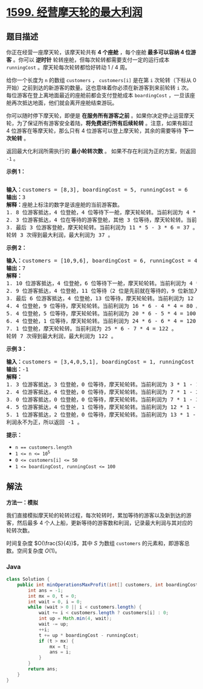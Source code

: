 # [1599. 经营摩天轮的最大利润](https://leetcode.cn/problems/maximum-profit-of-operating-a-centennial-wheel)

## 题目描述

<p>你正在经营一座摩天轮，该摩天轮共有 <strong>4 个座舱</strong> ，每个座舱<strong> 最多可以容纳 4 位游客</strong> 。你可以 <strong>逆时针</strong>&nbsp;轮转座舱，但每次轮转都需要支付一定的运行成本 <code>runningCost</code> 。摩天轮每次轮转都恰好转动 1 / 4 周。</p>

<p>给你一个长度为 <code>n</code> 的数组 <code>customers</code> ， <code>customers[i]</code> 是在第 <code>i</code> 次轮转（下标从 0 开始）之前到达的新游客的数量。这也意味着你必须在新游客到来前轮转 <code>i</code> 次。每位游客在登上离地面最近的座舱前都会支付登舱成本 <code>boardingCost</code> ，一旦该座舱再次抵达地面，他们就会离开座舱结束游玩。</p>

<p>你可以随时停下摩天轮，即便是 <strong>在服务所有游客之前</strong> 。如果你决定停止运营摩天轮，为了保证所有游客安全着陆，<strong>将免费进行</strong><strong>所有后续轮转</strong>&nbsp;。注意，如果有超过 4 位游客在等摩天轮，那么只有 4 位游客可以登上摩天轮，其余的需要等待 <strong>下一次轮转</strong> 。</p>

<p>返回最大化利润所需执行的 <strong>最小轮转次数</strong> 。 如果不存在利润为正的方案，则返回 <code>-1</code> 。</p>

<p><strong>示例 1：</strong></p>

<p><img alt="" src="https://fastly.jsdelivr.net/gh/doocs/leetcode@main/solution/1500-1599/1599.Maximum%20Profit%20of%20Operating%20a%20Centennial%20Wheel/images/wheeldiagram12.png" /></p>

<pre>
<strong>输入：</strong>customers = [8,3], boardingCost = 5, runningCost = 6
<strong>输出：</strong>3
<strong>解释：</strong>座舱上标注的数字是该座舱的当前游客数。
1. 8 位游客抵达，4 位登舱，4 位等待下一舱，摩天轮轮转。当前利润为 4 * 5 - 1 * 6 = 14 。
2. 3 位游客抵达，4 位在等待的游客登舱，其他 3 位等待，摩天轮轮转。当前利润为 8 * 5 - 2 * 6 = 28 。
3. 最后 3 位游客登舱，摩天轮轮转。当前利润为 11 * 5 - 3 * 6 = 37 。
轮转 3 次得到最大利润，最大利润为 37 。</pre>

<p><strong>示例 2：</strong></p>

<pre>
<strong>输入：</strong>customers = [10,9,6], boardingCost = 6, runningCost = 4
<strong>输出：</strong>7
<strong>解释：</strong>
1. 10 位游客抵达，4 位登舱，6 位等待下一舱，摩天轮轮转。当前利润为 4 * 6 - 1 * 4 = 20 。
2. 9 位游客抵达，4 位登舱，11 位等待（2 位是先前就在等待的，9 位新加入等待的），摩天轮轮转。当前利润为 8 * 6 - 2 * 4 = 40 。
3. 最后 6 位游客抵达，4 位登舱，13 位等待，摩天轮轮转。当前利润为 12 * 6 - 3 * 4 = 60 。
4. 4 位登舱，9 位等待，摩天轮轮转。当前利润为 16 * 6 - 4 * 4 = 80 。
5. 4 位登舱，5 位等待，摩天轮轮转。当前利润为 20 * 6 - 5 * 4 = 100 。
6. 4 位登舱，1 位等待，摩天轮轮转。当前利润为 24 * 6 - 6 * 4 = 120 。
7. 1 位登舱，摩天轮轮转。当前利润为 25 * 6 - 7 * 4 = 122 。
轮转 7 次得到最大利润，最大利润为 122 。
</pre>

<p><strong>示例 3：</strong></p>

<pre>
<strong>输入：</strong>customers = [3,4,0,5,1], boardingCost = 1, runningCost = 92
<strong>输出：</strong>-1
<strong>解释：</strong>
1. 3 位游客抵达，3 位登舱，0 位等待，摩天轮轮转。当前利润为 3 * 1 - 1 * 92 = -89 。
2. 4 位游客抵达，4 位登舱，0 位等待，摩天轮轮转。当前利润为 7 * 1 - 2 * 92 = -177 。
3. 0 位游客抵达，0 位登舱，0 位等待，摩天轮轮转。当前利润为 7 * 1 - 3 * 92 = -269 。
4. 5 位游客抵达，4 位登舱，1 位等待，摩天轮轮转。当前利润为 12 * 1 - 4 * 92 = -356 。
5. 1 位游客抵达，2 位登舱，0 位等待，摩天轮轮转。当前利润为 13 * 1 - 5 * 92 = -447 。
利润永不为正，所以返回 -1 。
</pre>

<p><strong>提示：</strong></p>

<ul>
	<li><code>n == customers.length</code></li>
	<li><code>1 &lt;= n &lt;= 10<sup>5</sup></code></li>
	<li><code>0 &lt;= customers[i] &lt;= 50</code></li>
	<li><code>1 &lt;= boardingCost, runningCost &lt;= 100</code></li>
</ul>

## 解法

**方法一：模拟**

我们直接模拟摩天轮的轮转过程，每次轮转时，累加等待的游客以及新到达的游客，然后最多 $4$ 个人上船，更新等待的游客数和利润，记录最大利润与其对应的轮转次数。

时间复杂度 $O(\frac{S}{4})$，其中 $S$ 为数组 `customers` 的元素和，即游客总数。空间复杂度 $O(1)$。

### **Java**

```java
class Solution {
    public int minOperationsMaxProfit(int[] customers, int boardingCost, int runningCost) {
        int ans = -1;
        int mx = 0, t = 0;
        int wait = 0, i = 0;
        while (wait > 0 || i < customers.length) {
            wait += i < customers.length ? customers[i] : 0;
            int up = Math.min(4, wait);
            wait -= up;
            ++i;
            t += up * boardingCost - runningCost;
            if (t > mx) {
                mx = t;
                ans = i;
            }
        }
        return ans;
    }
}
```
